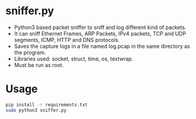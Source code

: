 # sniffer.py
* Python3 based packet sniffer to sniff and log different kind of packets.
* It can sniff Ethernet Frames, ARP Packets, IPv4 packets, TCP and UDP segments, ICMP, HTTP and DNS protocols.
* Saves the capture logs in a file named log.pcap in the same directory as the program.
* Libraries used: socket, struct, time, os, textwrap.
* Must be run as root.

# Usage
```bash
pip install -r requirements.txt
sudo python3 sniffer.py
```